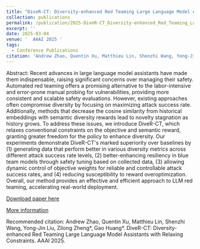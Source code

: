 ```yaml
---
title: "DiveR-CT: Diversity-enhanced Red Teaming Large Language Model Assistants with Relaxing Constraints"
collection: publications
permalink: /publication/2025-DiveR-CT_Diversity-enhanced_Red_Teaming_Large_Language_Model_Assistants_with_Relaxing_Constraints
excerpt: ''
date: 2025-03-04
venue: '  AAAI 2025 '
tags:
  - Conference Publications
citation: 'Andrew Zhao, Quentin Xu, Matthieu Lin, Shenzhi Wang, Yong-Jin Liu, Zilong Zheng*, Gao Huang*. DiveR-CT: Diversity-enhanced Red Teaming Large Language Model Assistants with Relaxing Constraints. AAAI 2025.'
---
```


Abstract: Recent advances in large language model assistants have made them indispensable, raising significant concerns over managing their safety. Automated red teaming offers a promising alternative to the labor-intensive and error-prone manual probing for vulnerabilities, providing more consistent and scalable safety evaluations. However, existing approaches often compromise diversity by focusing on maximizing attack success rate. Additionally, methods that decrease the cosine similarity from historical embeddings with semantic diversity rewards lead to novelty stagnation as history grows. To address these issues, we introduce DiveR-CT, which relaxes conventional constraints on the objective and semantic reward, granting greater freedom for the policy to enhance diversity. Our experiments demonstrate DiveR-CT's marked superiority over baselines by (1) generating data that perform better in various diversity metrics across different attack success rate levels, (2) better-enhancing resiliency in blue team models through safety tuning based on collected data, (3) allowing dynamic control of objective weights for reliable and controllable attack success rates, and (4) reducing susceptibility to reward overoptimization. Overall, our method provides an effective and efficient approach to LLM red teaming, accelerating real-world deployment.


[Download paper here](http://yongjinliu.github.io/files/2025-DiveR-CT_Diversity-enhanced_Red_Teaming_Large_Language_Model_Assistants_with_Relaxing_Constraints.pdf)


[More information](https://cg.cs.tsinghua.edu.cn/people/~Yongjin/Yongjin.htm)

Recommended citation: Andrew Zhao, Quentin Xu, Matthieu Lin, Shenzhi Wang, Yong-Jin Liu, Zilong Zheng*, Gao Huang*. DiveR-CT: Diversity-enhanced Red Teaming Large Language Model Assistants with Relaxing Constraints. AAAI 2025.


